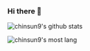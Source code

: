 ### Hi there 👋

![chinsun9's github stats](https://github-readme-stats.vercel.app/api?username=chinsun9&show_icons=true&count_private=true&theme=dark)

![chinsun9's most lang](https://github-readme-stats.vercel.app/api/top-langs/?username=chinsun9&exclude_repo=chinsun9.github.io&theme=dark)

<!--
**chinsun9/chinsun9** is a ✨ _special_ ✨ repository because its `README.md` (this file) appears on your GitHub profile.

Here are some ideas to get you started:

- 🔭 I’m currently working on ...
- 🌱 I’m currently learning ...
- 👯 I’m looking to collaborate on ...
- 🤔 I’m looking for help with ...
- 💬 Ask me about ...
- 📫 How to reach me: ...
- 😄 Pronouns: ...
- ⚡ Fun fact: ...
-->
